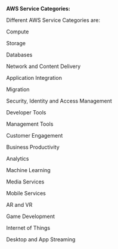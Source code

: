 **AWS Service Categories:**



Different AWS Service Categories are:



Compute

Storage

Databases

Network and Content Delivery



Application Integration

Migration



Security, Identity and Access Management

Developer Tools

Management Tools



Customer Engagement

Business Productivity 



Analytics

Machine Learning



Media Services

Mobile Services

AR and VR

Game Development 

Internet of Things

Desktop and App Streaming



